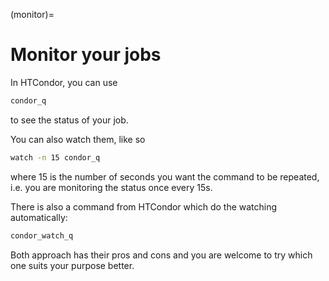 (monitor)=
# Monitor your jobs

In HTCondor, you can use

```sh
condor_q
```

to see the status of your job.

You can also watch them, like so

```sh
watch -n 15 condor_q
```

where 15 is the number of seconds you want the command to be repeated, i.e. you are monitoring the status once every 15s.

There is also a command from HTCondor which do the watching automatically:

```sh
condor_watch_q
```

Both approach has their pros and cons and you are welcome to try which one suits your purpose better.
